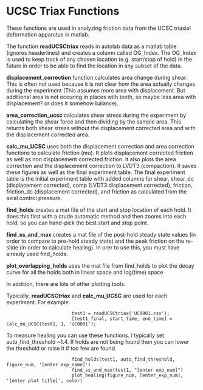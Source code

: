 # UCSC Triax Functions

These functions are used in analyzing friction data from the UCSC triaxial deformation apparatus in matlab.  

The function **readUCSCtriax** reads in autolab data as a matlab table (ignores headerlines) and creates a column called OG_Index. The OG_Index is used to keep track of any chosen location (e.g. start/stop of hold) in the future in order to be able to find the location in any subset of the data.

**displacement_correction** function calculates area change during shear. This is often not used because it is not clear how the area actually changes during the experiment (This assumes more area with displacement. But additional area is not occuring in places with teeth, so maybe less area with displacement? or does it somehow balance).

**area_correction_ucsc** calculates shear stress during the experiment by calculating the shear force and then dividing by the sample area. This returns both shear stress without the displacement corrected area and with the displacement corrected area.

**calc_mu_UCSC** uses both the displacement correction and area correction functions to calculate friction (mu). It plots displacement corrected friction as well as non displacement corrected friction. It also plots the area correction and the displacement correction to LVDT3 (compaction). It saves these figures as well as the final experiment table.  The final experiment table is the initial experiment table with added columns for shear, shear_dc (displacement corrected), comp (LVDT3 displacement corrected), friction, friction_dc (displacement corrected), and friction as calculated from the axial control pressure.

**find_holds** creates a mat file of the start and stop location of each hold. It does this first with a crude automatic method and then zooms into each hold, so you can hand-pick the best start and stop point.

**find_ss_and_max** creates a mat file of the post-hold steady state values (in order to compare to pre-hold steady state) and the peak friction on the re-slide (in order to calculate healing). In orer to use this, you must have already used find_holds.

**plot_overlapping_holds** uses the mat file from find_holds to plot the decay curve for all the holds both in linear space and log(time) space

In addition, there are lots of other plotting tools.

Typically, **readUCSCtriax** and **calc_mu_UCSC** are used for each experiment. For example: 

                            test1 = readUCSCtriax('UC0001.csv');  
                            [test1_final, start_time, end_time] = calc_mu_UCSC(test1, 1, 'UC0001');

To measure healing you can use these functions. I typically set auto_find_threshold ~1.4. If holds are not being found then you can lower the threshold or raise it if too few are found.

                            find_holds(test1, auto_find_threshold, figure_num, '[enter exp_name]')
                            find_ss_and_max(test1, "[enter exp_num]")
                            plot_healing(figure_num, [enter_exp_num], '[enter plot title]', color)

